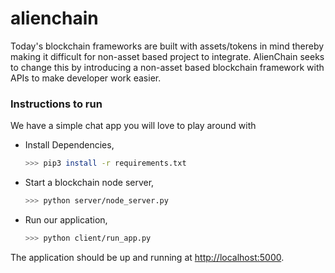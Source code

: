 # alienchain

Today's blockchain frameworks are built with assets/tokens in mind thereby making it difficult for non-asset based project to integrate.
AlienChain seeks to change this by introducing a non-asset based blockchain framework with APIs to make developer work easier.

### Instructions to run

We have a simple chat app you will love to play around with

 - Install Dependencies,

    ```sh
    >>> pip3 install -r requirements.txt
    ```

- Start a blockchain node server,

    ```sh
    >>> python server/node_server.py
    ```

- Run our application,

    ```sh
    >>> python client/run_app.py
    ```

The application should be up and running at [http://localhost:5000](http://localhost:5000).
